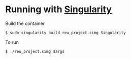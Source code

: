 Running with [Singularity](http://singularity.lbl.gov/)
===============================================================================
Build the container
```console
$ sudo singularity build reu_project.simg Singularity
```

To run
```console
$ ./reu_project.simg $args
```
